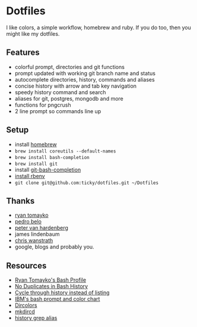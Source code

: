 # Dotfiles

I like colors, a simple workflow, homebrew and ruby.
If you do too, then you might like my dotfiles.

## Features

* colorful prompt, directories and git functions
* prompt updated with working git branch name and status
* autocomplete directories, history, commands and aliases
* concise history with arrow and tab key navigation
* speedy history command and search
* aliases for git, postgres, mongodb and more
* functions for pngcrush
* 2 line prompt so commands line up

## Setup

* install [homebrew](http://github.com/mxcl/homebrew)
* `brew install coreutils --default-names`
* `brew install bash-completion`
* `brew install git`
* install [git-bash-completion](http://github.com/markgandolfo/git-bash-completion)
* [install rbenv](https://github.com/sstephenson/rbenv#section_2)
* `git clone git@github.com:ticky/dotfiles.git ~/Dotfiles`

## Thanks

* [ryan tomayko](http://tomayko.com/about)
* [pedro belo](http://github.com/pedro)
* [peter van hardenberg](http://github.com/pvh)
* james lindenbaum
* [chris wanstrath](http://ozmm.org/)
* google, blogs and probably you.

## Resources

* [Ryan Tomayko's Bash Profile](http://github.com/rtomayko/dotfiles)
* [No Duplicates in Bash History](http://www.thegeekstuff.com/2008/08/15-examples-to-master-linux-command-line-history/)
* [Cycle through history instead of listing](http://www.macosxhints.com/article.php?story=20050904022246573&lsrc=osxh)
* [IBM's bash prompt and color chart](http://www.ibm.com/developerworks/linux/library/l-tip-prompt/)
* [Dircolors](http://hocuspokus.net/2008/01/a-better-ls-for-mac-os-x)
* [mkdircd](http://www.thegeekstuff.com/2008/10/6-awesome-linux-cd-command-hacks-productivity-tip3-for-geeks/)
* [history grep alias](http://wuhrr.wordpress.com/2009/10/11/sweeten-bash-history-by-adding-grep/)
